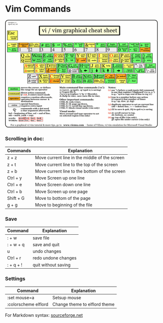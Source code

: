 # Vim Commands
![VimOverview](https://github.com/derMacon/CheatSheets/blob/master/vi-vim-cheat-sheet.gif)
### Scrolling in doc: 
Commands | Explanation
-------- | -------
z + z | Move current line in the middle of the screen
z + t | Move current line to the top of the screen 
z + b | Move current line to the bottom of the screen 
Ctrl + y | Move Screen up one line 
Ctrl + e | Move Screen down one line 
Ctrl + b | Move Screen up one page
Shift + G | Move to bottom of the page
g + g | Move to beginning of the file

### Save
Command | Explanation
-------- | -------
: + w | save file 
: + w + q | save and quit 
u | undo changes
Ctrl + r | redo undone changes
: + q + ! | quit without saving

### Settings
Command | Explanation
-------- | -------
:set mouse=a | Setsup mouse 
:colorscheme elflord | Change theme to elflord theme

For Markdown syntax: [sourceforge.net](https://sourceforge.net/p/tabulator/wiki/markdown_syntax/#md_ex_tables)
